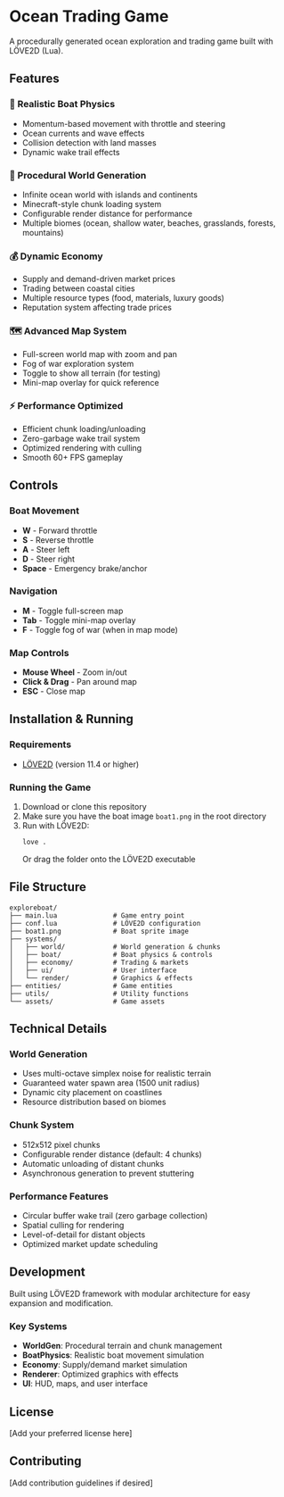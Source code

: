 # Ocean Trading Game

A procedurally generated ocean exploration and trading game built with LÖVE2D (Lua).

## Features

### 🚢 Realistic Boat Physics
- Momentum-based movement with throttle and steering
- Ocean currents and wave effects
- Collision detection with land masses
- Dynamic wake trail effects

### 🌊 Procedural World Generation
- Infinite ocean world with islands and continents
- Minecraft-style chunk loading system
- Configurable render distance for performance
- Multiple biomes (ocean, shallow water, beaches, grasslands, forests, mountains)

### 💰 Dynamic Economy
- Supply and demand-driven market prices
- Trading between coastal cities
- Multiple resource types (food, materials, luxury goods)
- Reputation system affecting trade prices

### 🗺️ Advanced Map System
- Full-screen world map with zoom and pan
- Fog of war exploration system
- Toggle to show all terrain (for testing)
- Mini-map overlay for quick reference

### ⚡ Performance Optimized
- Efficient chunk loading/unloading
- Zero-garbage wake trail system
- Optimized rendering with culling
- Smooth 60+ FPS gameplay

## Controls

### Boat Movement
- **W** - Forward throttle
- **S** - Reverse throttle
- **A** - Steer left
- **D** - Steer right
- **Space** - Emergency brake/anchor

### Navigation
- **M** - Toggle full-screen map
- **Tab** - Toggle mini-map overlay
- **F** - Toggle fog of war (when in map mode)

### Map Controls
- **Mouse Wheel** - Zoom in/out
- **Click & Drag** - Pan around map
- **ESC** - Close map

## Installation & Running

### Requirements
- [LÖVE2D](https://love2d.org/) (version 11.4 or higher)

### Running the Game
1. Download or clone this repository
2. Make sure you have the boat image `boat1.png` in the root directory
3. Run with LÖVE2D:
   ```bash
   love .
   ```
   Or drag the folder onto the LÖVE2D executable

## File Structure

```
exploreboat/
├── main.lua              # Game entry point
├── conf.lua              # LÖVE2D configuration
├── boat1.png             # Boat sprite image
├── systems/
│   ├── world/            # World generation & chunks
│   ├── boat/             # Boat physics & controls
│   ├── economy/          # Trading & markets
│   ├── ui/               # User interface
│   └── render/           # Graphics & effects
├── entities/             # Game entities
├── utils/                # Utility functions
└── assets/               # Game assets
```

## Technical Details

### World Generation
- Uses multi-octave simplex noise for realistic terrain
- Guaranteed water spawn area (1500 unit radius)
- Dynamic city placement on coastlines
- Resource distribution based on biomes

### Chunk System
- 512x512 pixel chunks
- Configurable render distance (default: 4 chunks)
- Automatic unloading of distant chunks
- Asynchronous generation to prevent stuttering

### Performance Features
- Circular buffer wake trail (zero garbage collection)
- Spatial culling for rendering
- Level-of-detail for distant objects
- Optimized market update scheduling

## Development

Built using LÖVE2D framework with modular architecture for easy expansion and modification.

### Key Systems
- **WorldGen**: Procedural terrain and chunk management
- **BoatPhysics**: Realistic boat movement simulation
- **Economy**: Supply/demand market simulation
- **Renderer**: Optimized graphics with effects
- **UI**: HUD, maps, and user interface

## License

[Add your preferred license here]

## Contributing

[Add contribution guidelines if desired]